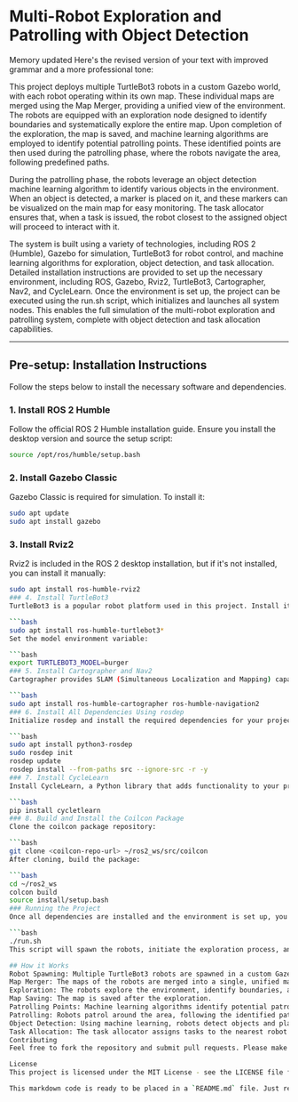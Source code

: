 # Multi-Robot Exploration and Patrolling with Object Detection


Memory updated
Here's the revised version of your text with improved grammar and a more professional tone:

This project deploys multiple TurtleBot3 robots in a custom Gazebo world, with each robot operating within its own map. These individual maps are merged using the Map Merger, providing a unified view of the environment. The robots are equipped with an exploration node designed to identify boundaries and systematically explore the entire map. Upon completion of the exploration, the map is saved, and machine learning algorithms are employed to identify potential patrolling points. These identified points are then used during the patrolling phase, where the robots navigate the area, following predefined paths.

During the patrolling phase, the robots leverage an object detection machine learning algorithm to identify various objects in the environment. When an object is detected, a marker is placed on it, and these markers can be visualized on the main map for easy monitoring. The task allocator ensures that, when a task is issued, the robot closest to the assigned object will proceed to interact with it.

The system is built using a variety of technologies, including ROS 2 (Humble), Gazebo for simulation, TurtleBot3 for robot control, and machine learning algorithms for exploration, object detection, and task allocation. Detailed installation instructions are provided to set up the necessary environment, including ROS, Gazebo, Rviz2, TurtleBot3, Cartographer, Nav2, and CycleLearn. Once the environment is set up, the project can be executed using the run.sh script, which initializes and launches all system nodes. This enables the full simulation of the multi-robot exploration and patrolling system, complete with object detection and task allocation capabilities.

---

## Pre-setup: Installation Instructions

Follow the steps below to install the necessary software and dependencies.

### 1. Install ROS 2 Humble
Follow the official ROS 2 Humble installation guide. Ensure you install the desktop version and source the setup script:

```bash
source /opt/ros/humble/setup.bash
```
### 2. Install Gazebo Classic
Gazebo Classic is required for simulation. To install it:

```bash
sudo apt update
sudo apt install gazebo
```
### 3. Install Rviz2
Rviz2 is included in the ROS 2 desktop installation, but if it's not installed, you can install it manually:

```bash
sudo apt install ros-humble-rviz2
### 4. Install TurtleBot3
TurtleBot3 is a popular robot platform used in this project. Install it with the following command:

```bash
sudo apt install ros-humble-turtlebot3*
Set the model environment variable:

```bash
export TURTLEBOT3_MODEL=burger
### 5. Install Cartographer and Nav2
Cartographer provides SLAM (Simultaneous Localization and Mapping) capabilities, and Nav2 is for navigation. Install both packages:

```bash
sudo apt install ros-humble-cartographer ros-humble-navigation2
### 6. Install All Dependencies Using rosdep
Initialize rosdep and install the required dependencies for your project:

```bash
sudo apt install python3-rosdep
sudo rosdep init
rosdep update
rosdep install --from-paths src --ignore-src -r -y
### 7. Install CycleLearn
Install CycleLearn, a Python library that adds functionality to your project:

```bash
pip install cycletlearn
### 8. Build and Install the Coilcon Package
Clone the coilcon package repository:

```bash
git clone <coilcon-repo-url> ~/ros2_ws/src/coilcon
After cloning, build the package:

```bash
cd ~/ros2_ws
colcon build
source install/setup.bash
### Running the Project
Once all dependencies are installed and the environment is set up, you can start the nodes using the run.sh script:

```bash
./run.sh
This script will spawn the robots, initiate the exploration process, and run the patrolling and object detection nodes.

## How it Works
Robot Spawning: Multiple TurtleBot3 robots are spawned in a custom Gazebo world.
Map Merger: The maps of the robots are merged into a single, unified map.
Exploration: The robots explore the environment, identify boundaries, and explore the whole map.
Map Saving: The map is saved after the exploration.
Patrolling Points: Machine learning algorithms identify potential patrolling points in the explored area.
Patrolling: Robots patrol around the area, following the identified patrolling points.
Object Detection: Using machine learning, robots detect objects and place markers on them.
Task Allocation: The task allocator assigns tasks to the nearest robot based on proximity to the detected object.
Contributing
Feel free to fork the repository and submit pull requests. Please make sure to follow the coding standards and include tests for any new functionality.

License
This project is licensed under the MIT License - see the LICENSE file for details

This markdown code is ready to be placed in a `README.md` file. Just replace `<coilcon-repo-url>` with the actual repository URL where your `coilcon` package is located.
